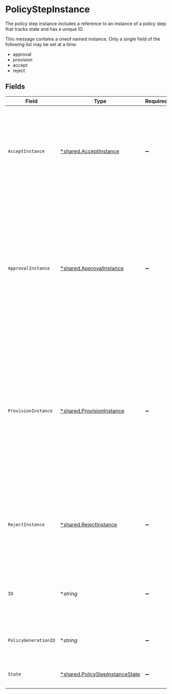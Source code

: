 # PolicyStepInstance

The policy step instance includes a reference to an instance of a policy step that tracks state and has a unique ID.

This message contains a oneof named instance. Only a single field of the following list may be set at a time:
  - approval
  - provision
  - accept
  - reject



## Fields

| Field                                                                                                                                                                                                                                                                                                                     | Type                                                                                                                                                                                                                                                                                                                      | Required                                                                                                                                                                                                                                                                                                                  | Description                                                                                                                                                                                                                                                                                                               |
| ------------------------------------------------------------------------------------------------------------------------------------------------------------------------------------------------------------------------------------------------------------------------------------------------------------------------- | ------------------------------------------------------------------------------------------------------------------------------------------------------------------------------------------------------------------------------------------------------------------------------------------------------------------------- | ------------------------------------------------------------------------------------------------------------------------------------------------------------------------------------------------------------------------------------------------------------------------------------------------------------------------- | ------------------------------------------------------------------------------------------------------------------------------------------------------------------------------------------------------------------------------------------------------------------------------------------------------------------------- |
| `AcceptInstance`                                                                                                                                                                                                                                                                                                          | [*shared.AcceptInstance](../../../pkg/models/shared/acceptinstance.md)                                                                                                                                                                                                                                                    | :heavy_minus_sign:                                                                                                                                                                                                                                                                                                        | This policy step indicates that a ticket should have an approved outcome. This is a terminal approval state and is used to explicitly define the end of approval steps.<br/> The instance is just a marker for it being copied into an active policy.                                                                     |
| `ApprovalInstance`                                                                                                                                                                                                                                                                                                        | [*shared.ApprovalInstance](../../../pkg/models/shared/approvalinstance.md)                                                                                                                                                                                                                                                | :heavy_minus_sign:                                                                                                                                                                                                                                                                                                        | The approval instance object describes the way a policy step should be approved as well as its outcomes and state.<br/><br/>This message contains a oneof named outcome. Only a single field of the following list may be set at a time:<br/>  - approved<br/>  - denied<br/>  - reassigned<br/>  - restarted<br/>  - reassignedByError<br/> |
| `ProvisionInstance`                                                                                                                                                                                                                                                                                                       | [*shared.ProvisionInstance](../../../pkg/models/shared/provisioninstance.md)                                                                                                                                                                                                                                              | :heavy_minus_sign:                                                                                                                                                                                                                                                                                                        | A provision instance describes the specific configuration of an executing provision policy step including actions taken and notification id.<br/><br/>This message contains a oneof named outcome. Only a single field of the following list may be set at a time:<br/>  - completed<br/>  - cancelled<br/>  - errored<br/>  - reassignedByError<br/> |
| `RejectInstance`                                                                                                                                                                                                                                                                                                          | [*shared.RejectInstance](../../../pkg/models/shared/rejectinstance.md)                                                                                                                                                                                                                                                    | :heavy_minus_sign:                                                                                                                                                                                                                                                                                                        | This policy step indicates that a ticket should have a denied outcome. This is a terminal approval state and is used to explicitly define the end of approval steps.<br/> The instance is just a marker for it being copied into an active policy.                                                                        |
| `ID`                                                                                                                                                                                                                                                                                                                      | **string*                                                                                                                                                                                                                                                                                                                 | :heavy_minus_sign:                                                                                                                                                                                                                                                                                                        | The ID of the PolicyStepInstance. This is required by many action submission endpoints to indicate what step you're approving.                                                                                                                                                                                            |
| `PolicyGenerationID`                                                                                                                                                                                                                                                                                                      | **string*                                                                                                                                                                                                                                                                                                                 | :heavy_minus_sign:                                                                                                                                                                                                                                                                                                        | The policy generation id refers to the version of the policy that this step was created from.                                                                                                                                                                                                                             |
| `State`                                                                                                                                                                                                                                                                                                                   | [*shared.PolicyStepInstanceState](../../../pkg/models/shared/policystepinstancestate.md)                                                                                                                                                                                                                                  | :heavy_minus_sign:                                                                                                                                                                                                                                                                                                        | The state of the step, which is either active or done.                                                                                                                                                                                                                                                                    |